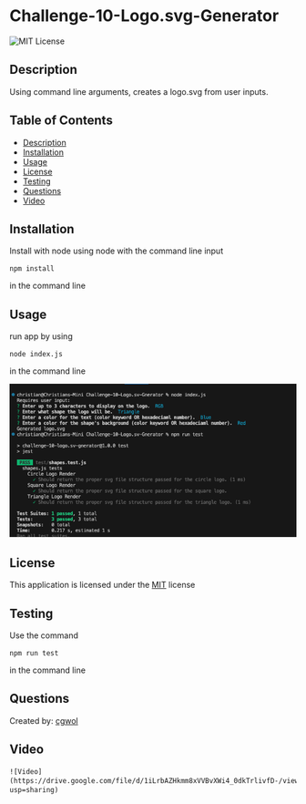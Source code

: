 # Challenge-10-Logo.svg-Generator
![MIT License](https://img.shields.io/badge/license-MIT-blue)

## Description 
  Using command line arguments, creates a logo.svg from user inputs.

## Table of Contents
  
  - [Description](#description)
  - [Installation](#installation)
  - [Usage](#usage)
  - [License](#license)
  - [Testing](#testing)
  - [Questions](#questions)
  - [Video](#video)

## Installation
  Install with node using node with the command line input 
  
    npm install

  in the command line

## Usage
  run app by using 
  
    node index.js

  in the command line

  ![ss](./test/ss.png)

## License
  This application is licensed under the [MIT](https://choosealicense.com/licenses/mit/) license
  
## Testing
  Use the command 

    npm run test

  in the command line
  
## Questions
  Created by: [cgwol](https://github.com/cgwol/)

## Video
    ![Video](https://drive.google.com/file/d/1iLrbAZHkmm8xVVBvXWi4_0dkTrlivfD-/view?usp=sharing)
